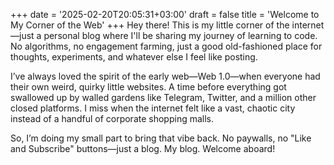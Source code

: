 +++
date = '2025-02-20T20:05:31+03:00'
draft = false
title = 'Welcome to My Corner of the Web'
+++
Hey there! This is my little corner of the internet—just a personal blog where I'll be sharing my journey of learning to code. No algorithms, no engagement farming, just a good old-fashioned place for thoughts, experiments, and whatever else I feel like posting.

I’ve always loved the spirit of the early web—Web 1.0—when everyone had their own weird, quirky little websites. A time before everything got swallowed up by walled gardens like Telegram, Twitter, and a million other closed platforms. I miss when the internet felt like a vast, chaotic city instead of a handful of corporate shopping malls.

So, I’m doing my small part to bring that vibe back. No paywalls, no "Like and Subscribe" buttons—just a blog. My blog. Welcome aboard!